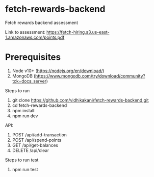 # fetch-rewards-backend
Fetch rewards backend assessment

Link to assessment:
https://fetch-hiring.s3.us-east-1.amazonaws.com/points.pdf 

# Prerequisites
1. Node v10+ (https://nodejs.org/en/download/)
2. MongoDB (https://www.mongodb.com/try/download/community?tck=docs_server)

Steps to run
1. git clone https://github.com/vidhikakani/fetch-rewards-backend.git
2. cd fetch-rewards-backend
3. npm install
4. npm run dev

API:
1. POST /api/add-transaction
2. POST /api/spend-points
3. GET /api/get-balances
4. DELETE /api/clear

Steps to run test
1. npm run test
